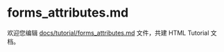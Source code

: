 forms_attributes.md
===

欢迎您编辑 <a target="__blank" href="https://github.com/jaywcjlove/html-tutorial/blob/main/docs/tutorial/forms_attributes.md">docs/tutorial/forms_attributes.md</a> 文件，共建 HTML Tutorial 文档。

